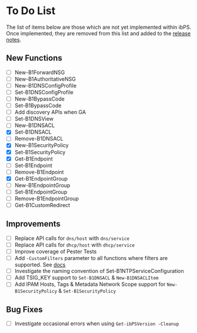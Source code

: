 # To Do List
The list of items below are those which are not yet implemented within ibPS. Once implemented, they are removed from this list and added to the [release notes](https://github.com/TehMuffinMoo/ibPS/blob/dev/RELEASE.md).

## New Functions
- [ ] New-B1ForwardNSG
- [ ] New-B1AuthoritativeNSG
- [ ] New-B1DNSConfigProfile
- [ ] Set-B1DNSConfigProfile
- [ ] New-B1BypassCode
- [ ] Set-B1BypassCode
- [ ] Add discovery APIs when GA
- [ ] Set-B1DNSView
- [ ] New-B1DNSACL
- [X] Set-B1DNSACL
- [ ] Remove-B1DNSACL
- [X] New-B1SecurityPolicy
- [X] Set-B1SecurityPolicy
- [X] Get-B1Endpoint
- [ ] Set-B1Endpoint
- [ ] Remove-B1Endpoint
- [X] Get-B1EndpointGroup
- [ ] New-B1EndpointGroup
- [ ] Set-B1EndpointGroup
- [ ] Remove-B1EndpointGroup
- [ ] Get-B1CustomRedirect

## Improvements
- [ ] Replace API calls for `dns/host` with `dns/service`
- [ ] Replace API calls for `dhcp/host` with `dhcp/service`
- [ ] Improve coverage of Pester Tests
- [ ] Add `-CustomFilters` parameter to all functions where filters are supported. See [docs](https://ibps.readthedocs.io/en/dev/#-customfilters)
- [ ] Investigate the naming convention of Set-B1NTPServiceConfiguration
- [ ] Add TSIG_KEY support to `Set-B1DNSACL` & `New-B1DNSACLItem`
- [ ] Add IPAM Hosts, Tags & Metadata Network Scope support for `New-B1SecurityPolicy` & `Set-B1SecurityPolicy`

## Bug Fixes
- [ ] Investigate occasional errors when using `Get-ibPSVersion -Cleanup`